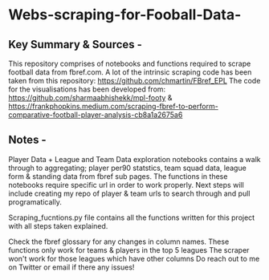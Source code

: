 # Webs-scraping-for-Fooball-Data-

## Key Summary & Sources -
This repository comprises of notebooks and functions required to  scrape football data from fbref.com. A lot of the intrinsic scraping code has been taken from this repository: https://github.com/chmartin/FBref_EPL
The code for the visualisations has been developed from:  
https://github.com/sharmaabhishekk/mpl-footy & https://frankphopkins.medium.com/scraping-fbref-to-perform-comparative-football-player-analysis-cb8a1a2675a6


## Notes -
Player Data + League and Team Data exploration notebooks contains a walk through to aggregating; player per90 statstics, team squad data, league form & standing data from fbref sub pages. 
The functions in these notebooks require specific url in order to work properly. Next steps will include creating my repo of player & team urls to search through and pull programatically. 

Scraping_fucntions.py file contains all the functions written for this project with all steps taken explained.

Check the fbref glossary for any changes in column names. 
These functions only work for teams & players in the top 5 leagues 
The scraper won't work for those leagues which have other columns  Do reach out to me on Twitter or email if there any issues!







